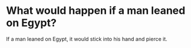 # What would happen if a man leaned on Egypt?

If a man leaned on Egypt, it would stick into his hand and pierce it.
